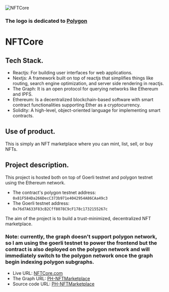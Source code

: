 ![NFTCore](https://nftcore.vercel.app/nft-core-white.png)

### The logo is dedicated to [Polygon](https://polygon.technology)

# NFTCore

## Tech Stack.

- Reactjs: For building user interfaces for web applications.
- Nextjs: A framework built on top of reactjs that simplifies things like routing, search engine optimization, and server side rendering in reactjs.
- The Graph: It is an open protocol for querying networks like Ethereum and IPFS.
- Ethereum: Is a decentralized blockchain-based software with smart contract functionalities supporting Ether as a cryptocurrency.
- Solidity: A high-level, object-oriented language for implementing smart contracts.

## Use of product.

This is simply an NFT marketplace where you can mint, list, sell, or buy NFTs.

## Project description.

This project is hosted both on top of Goerli testnet and polygon testnet using the Ethereum network.

- The contract's polygon testnet address: `0x81F584Da266DecC373b971e4042954A86CAa49c3`
- The Goerli testnet address: `0x76d7A633F83cB2Cff8078C9cF178c1732155267c`

The aim of the project is to build a trust-minimized, decentralized NFT marketplace.

### Note: currently, the graph doesn't support polygon network, so I am using the goerli testnet to power the frontend but the contract is also deployed on the polygon network and will immediately switch to the polygon network once the graph begin indexing polygon subgraphs.

- Live URL: [NFTCore.com](https://nftcore.vercel.app)
- The Graph URL: [PH-NFTMarketplace](https://thegraph.com/studio/subgraph/ph-nftmarketplace/)
- Source code URL: [PH-NFTMarketplace](https://github.com/christophersesugh/polygon-hackathon-nft-marketplace)
